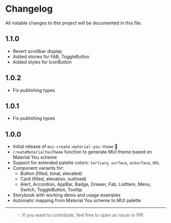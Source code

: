 # Changelog

All notable changes to this project will be documented in this file.

## 1.1.0

- Revert scrollbar display
- Added stories for FAB, ToggleButton
- Added styles for IconButton

## 1.0.2

- Fix publishing types

## 1.0.1

- Fix publishing types

## 1.0.0

- Initial release of `mui-create-material-you-theme` 🎉
- `createMaterialYouTheme` function to generate MUI theme based on Material You scheme
- Support for extended palette colors: `tertiary`, `surface`, `onSurface`, etc.
- Component variants for:
  - Button (filled, tonal, elevated)
  - Card (filled, elevation, outlined)
  - Alert, Accordion, AppBar, Badge, Drawer, Fab, ListItem, Menu, Switch, ToggleButton, Tooltip
- Storybook with working demo and usage examples
- Automatic mapping from Material You scheme to MUI palette

---

> 💡 If you want to contribute, feel free to open an issue or PR!
